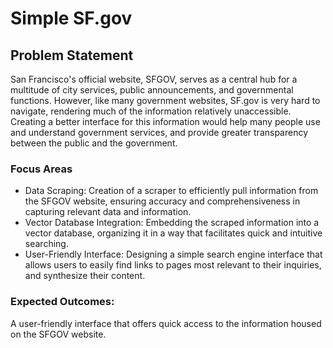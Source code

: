 # Simple SF.gov

## Problem Statement

San Francisco's official website, SFGOV, serves as a central hub for a multitude of city services, public announcements, and governmental functions. However, like many government websites, SF.gov is very hard to navigate, rendering much of the information relatively unaccessible. Creating a better interface for this information would help many people use and understand government services, and provide greater transparency between the public and the government.

### Focus Areas
- Data Scraping: Creation of a scraper to efficiently pull information from the SFGOV website, ensuring accuracy and comprehensiveness in capturing relevant data and information.
- Vector Database Integration: Embedding the scraped information into a vector database, organizing it in a way that facilitates quick and intuitive searching.
- User-Friendly Interface: Designing a simple search engine interface that allows users to easily find links to pages most relevant to their inquiries, and synthesize their content.

### Expected Outcomes:

A user-friendly interface that offers quick access to the information housed on the SFGOV website.
